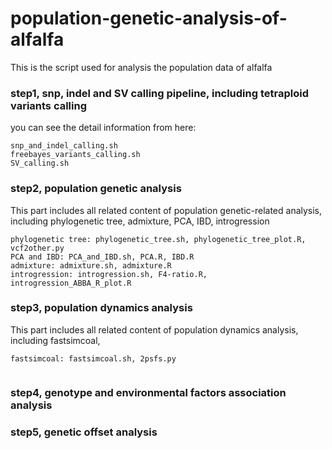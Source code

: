 # population-genetic-analysis-of-alfalfa
This is the script used for analysis the population data of alfalfa

### step1, snp, indel and SV calling pipeline, including tetraploid variants calling

you can see the detail information from here: 
```
snp_and_indel_calling.sh
freebayes_variants_calling.sh
SV_calling.sh
```
### step2, population genetic analysis

This part includes all related content of population genetic-related analysis, including phylogenetic tree, admixture, PCA, IBD, introgression
```
phylogenetic tree: phylogenetic_tree.sh, phylogenetic_tree_plot.R, vcf2other.py
PCA and IBD: PCA_and_IBD.sh, PCA.R, IBD.R
admixture: admixture.sh, admixture.R
introgression: introgression.sh, F4-ratio.R, introgression_ABBA_R_plot.R

```
### step3, population dynamics analysis

This part includes all related content of population dynamics analysis, including fastsimcoal, 
```
fastsimcoal: fastsimcoal.sh, 2psfs.py


```

### step4, genotype and environmental factors association analysis


### step5, genetic offset analysis

